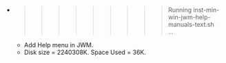 * >>>>>>>>> Running inst-min-win-jwm-help-manuals-text.sh ...
  * Add Help menu in JWM.
  * Disk size = 2240308K. Space Used = 36K.
